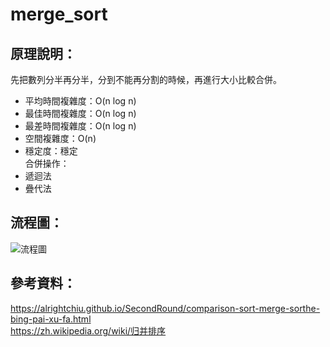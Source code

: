 # merge_sort   
## 原理說明：   
先把數列分半再分半，分到不能再分割的時候，再進行大小比較合併。   
* 平均時間複雜度：O(n log n)   
* 最佳時間複雜度：O(n log n)   
* 最差時間複雜度：O(n log n) 
* 空間複雜度：O(n)   
* 穩定度：穩定     
合併操作：    
* 遞迴法   
* 疊代法   
## 流程圖：   
![流程圖](https://github.com/yenchungLin/study/tree/master/資料結構與演算法/picture/merge_sort.png)    
## 參考資料：   
https://alrightchiu.github.io/SecondRound/comparison-sort-merge-sorthe-bing-pai-xu-fa.html   
https://zh.wikipedia.org/wiki/归并排序